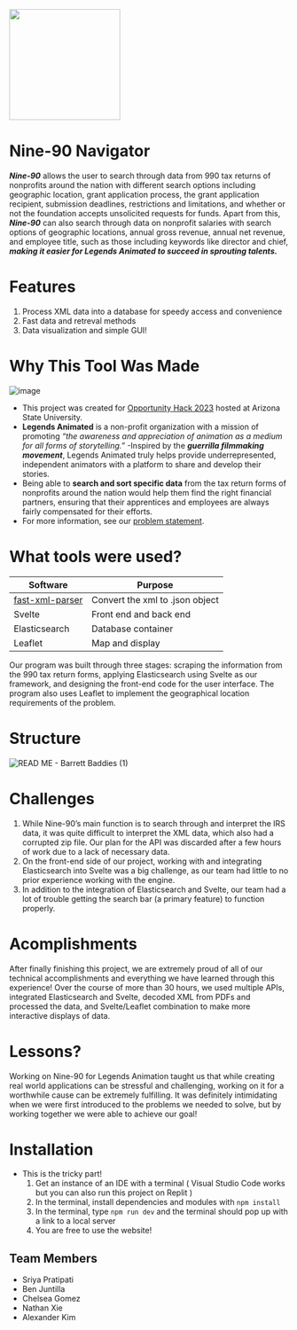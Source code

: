 <img src = "https://github.com/2023-opportunity-hack/BARRETT-BADDIES---990DataFinder-ATooltoAnalyzeNonprofitsandFoundations-TaxReturns/assets/102429804/9b5d2c16-6fa0-461a-9bfd-20c7577e2dbb" width = "200" height="200">

# Nine-90 Navigator 

***Nine-90*** allows the user to search through data from 990 tax returns of nonprofits around the nation with different search options including geographic location, grant application process, the grant application recipient, submission deadlines, restrictions and limitations, and whether or not the foundation accepts unsolicited requests for funds. Apart from this, ***Nine-90*** can also search through data on nonprofit salaries with search options of geographic locations, annual gross revenue, annual net revenue, and employee title, such as those including keywords like director and chief, ***making it easier for Legends Animated to succeed in sprouting talents.***
# Features
1. Process XML data into a database for speedy access and convenience
2. Fast data and retreval methods
3. Data visualization and simple GUI!
# Why This Tool Was Made
![image](https://i0.wp.com/legendsanimated.org/wp-content/uploads/2022/09/headeroriginal_black__1_-removebg-preview.png?w=544&ssl=1)
- This project was created for [Opportunity Hack 2023](https://hack.ohack.dev) hosted at Arizona State University.
- **Legends Animated** is a non-profit organization with a mission of promoting _“the awareness and appreciation of animation as a medium for all forms of storytelling.”_
-Inspired by the ***guerrilla filmmaking movement***, Legends Animated truly helps provide underrepresented, independent animators with a platform to share and develop their stories.
- Being able to **search and sort specific data** from the tax return forms of nonprofits around the nation would help them find the right financial partners, ensuring that their apprentices and employees are always fairly compensated for their efforts.
- For more information, see our [problem statement](https://ohack.dev/project/xsnjfdchdZNjGThFjJPh).

# What tools were used?

|  Software  | Purpose | 
| ------------- | ------------- |
|  [fast-xml-parser](https://github.com/NaturalIntelligence/fast-xml-parser)| Convert the xml to .json object |
|  Svelte | Front end and back end  |
| Elasticsearch | Database container |
| Leaflet | Map and display |

 Our program was built through three stages: scraping the information from the 990 tax return forms, applying Elasticsearch using Svelte as our framework, and designing the front-end code for the user interface. The program also uses Leaflet to implement the geographical location requirements of the problem.

# Structure
![READ ME - Barrett Baddies (1)](https://github.com/2023-opportunity-hack/BARRETT-BADDIES---990DataFinder-ATooltoAnalyzeNonprofitsandFoundations-TaxReturns/assets/145801438/4e936b5f-7210-4a1c-a6fb-a29f8887f2f7)



# Challenges
1. While Nine-90’s main function is to search through and interpret the IRS data, it was quite difficult to interpret the XML data, which also had a corrupted zip file. Our plan for the API was discarded after a few hours of work due to a lack of necessary data.
2. On the front-end side of our project, working with and integrating Elasticsearch into Svelte was a big challenge, as our team had little to no prior experience working with the engine.
3. In addition to the integration of Elasticsearch and Svelte, our team had a lot of trouble getting the search bar (a primary feature) to function properly.

# Acomplishments 
After finally finishing this project, we are extremely proud of all of our technical accomplishments and everything we have learned through this experience! Over the course of more than 30 hours, we used multiple APIs, integrated Elasticsearch and Svelte, decoded XML from PDFs and processed the data, and Svelte/Leaflet combination to make more interactive displays of data.

# Lessons?
Working on Nine-90 for Legends Animation taught us that while creating real world applications can be stressful and challenging, working on it for a worthwhile cause can be extremely fulfilling. It was definitely intimidating when we were first introduced to the problems we needed to solve, but by working together we were able to achieve our goal!


# Installation
- This is the tricky part!
  1. Get an instance of an IDE with a terminal ( Visual Studio Code works but you can also run this project on Replit ) 
  2. In the terminal, install dependencies and modules with ```npm install```
  3. In the terminal, type ```npm run dev``` and the terminal should pop up with a link to a local server
  4. You are free to use the website!

## Team Members
-   Sriya Pratipati
-   Ben Juntilla
-   Chelsea Gomez
-   Nathan Xie
-   Alexander Kim
